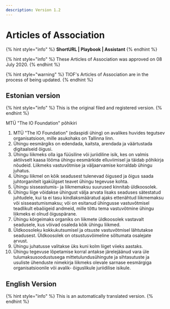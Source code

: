```yaml
---
description: Version 1.2
---
```


# Articles of Association

{% hint style="info" %}
**ShortURL | Playbook | Assistant**
{% endhint %}

{% hint style="info" %}
These Articles of Association was approved on 08 July 2020.
{% endhint %}

{% hint style="warning" %}
TIOF's Articles of Association are in the process of being updated.
{% endhint %}

## Estonian version&#x20;

{% hint style="info" %}
This is the original filed and registered version.
{% endhint %}

MTÜ "The IO Foundation" põhikiri

1. MTÜ "The IO Foundation" (edaspidi ühing) on avalikes huvides tegutsev organisatsioon, mille asukohaks on Tallinna linn.
2. Ühingu eesmärgiks on edendada, kaitsta, arendada ja väärtustada digitaalseid õigusi.
3. Ühingu liikmeks olla iga füüsiline või juriidiline isik, kes on valmis aktiivselt kaasa lööma ühingu eesmärkide elluviimisel ja täidab põhikirja nõudeid. Liikmeks vastuvõtmise ja väljaarvamise korraldab ühingu juhatus.
4. Ühingu liikmel on kõik seadusest tulenevad õigused ja õigus saada juhtorganitelt igakülgset teavet ühingu tegevuse kohta.
5. Ühingu sisseastumis- ja liikmemaksu suurused kinnitab üldkoosolek.
6. Ühingu liige võidakse ühingust välja arvata lisaks seaduses sätestatud juhtudele, kui ta ei tasu kindlaksmääratud ajaks ettenähtud liikmemaksu või sisseastumismaksu; või on esitanud ühingusse vastuvõtmisel teadlikult ebaõigeid andmeid, mille tõttu tema vastuvõtmine ühingu liikmeks ei olnud õiguspärane.
7. Ühingu kõrgeimaks organiks on liikmete üldkoosolek vastavalt seadusele, kus võivad osaleda kõik ühingu liikmed.
8. Üldkoosoleku kokkukutsumisel ja otsuste vastuvõtmisel lähtutakse seadusest. Üldkoosolek on otsustusvõimeline sõltumata osalejate arvust.
9. Ühingu juhatusse valitakse üks kuni kolm liiget viieks aastaks.
10. Ühingu tegevuse lõpetamise korral antakse järelejäänud vara üle tulumaksusoodustusega mittetulundusühingute ja sihtasutuste ja usuliste ühenduste nimekirja liikmeks olevale sarnase eesmärgiga organisatsioonile või avalik- õiguslikule juriidilise isikule.



## English Version

{% hint style="info" %}
This is an automatically translated version.
{% endhint %}








